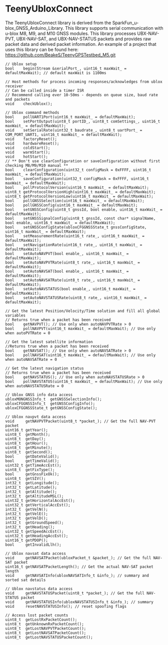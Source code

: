 # TeenyUbloxConnect

The TeenyUbloxConnect library is derived from the SparkFun_u-blox_GNSS_Arduino_Library.
This library supports serial communication with u-blox M8, M9, and M10 GNSS modules.
This library processes UBX-NAV-PVT, UBX-NAV-SAT, and UBX-NAV-STATUS packets and provides raw packet data and derived packet information.
An example of a project that uses this library can be found here: https://github.com/BeakeS/TeenyGPSTestbed_M5.git

    // Ublox setup
    bool    begin(Stream &serialPort_, uint16_t maxWait_ = defaultMaxWait); // default maxWait is 1100ms

    // Host methods for process incoming responses/acknowledges from ublox receiver
    // Can be called inside a timer ISR
    // Recommend calling ever 10-50ms - depends on queue size, baud rate and packets
    void    checkUblox();

    // Ublox command methods
    bool    pollUART1Port(uint16_t maxWait_ = defaultMaxWait);
    bool    setPortOutput(uint8_t portID_, uint8_t comSettings_, uint16_t maxWait_ = defaultMaxWait);
    void    setSerialRate(uint32_t baudrate_, uint8_t uartPort_ = COM_PORT_UART1, uint16_t maxWait_ = defaultMaxWait);
    void    factoryReset();
    void    hardwareReset();
    void    coldStart();
    void    warmStart();
    void    hotStart();
    // ** Don't use clearConfiguration or saveConfiguration without first checking M8/M9/M10 manual **
    bool    clearConfiguration(uint32_t configMask = 0xFFFF, uint16_t maxWait_ = defaultMaxWait);
    bool    saveConfiguration(uint32_t configMask = 0xFFFF, uint16_t maxWait_ = defaultMaxWait);
    bool    pollProtocolVersion(uint16_t maxWait_ = defaultMaxWait);
    uint8_t getProtocolVersionHigh(uint16_t maxWait_ = defaultMaxWait);
    uint8_t getProtocolVersionLow(uint16_t maxWait_ = defaultMaxWait);
    bool    pollGNSSSelection(uint16_t maxWait_ = defaultMaxWait);
    bool    pollGNSSConfig(uint16_t maxWait_ = defaultMaxWait);
    bool    setGNSSConfig(uint8_t gnssId, bool enable, uint16_t maxWait_ = defaultMaxWait);
    bool    setGNSSSignalConfig(uint8_t gnssId, const char* signalName, bool enable, uint16_t maxWait_ = defaultMaxWait);
    bool    setGNSSConfigState(ubloxCFGGNSSState_t gnssConfigState, uint16_t maxWait_ = defaultMaxWait);
    bool    setMeasurementRate(uint16_t rate_, uint16_t maxWait_ = defaultMaxWait);
    bool    setNavigationRate(uint16_t rate_, uint16_t maxWait_ = defaultMaxWait);
    bool    setAutoNAVPVT(bool enable_, uint16_t maxWait_ = defaultMaxWait);
    bool    setAutoNAVPVTRate(uint8_t rate_, uint16_t maxWait_ = defaultMaxWait);
    bool    setAutoNAVSAT(bool enable_, uint16_t maxWait_ = defaultMaxWait);
    bool    setAutoNAVSATRate(uint8_t rate_, uint16_t maxWait_ = defaultMaxWait);
    bool    setAutoNAVSTATUS(bool enable_, uint16_t maxWait_ = defaultMaxWait);
    bool    setAutoNAVSTATUSRate(uint8_t rate_, uint16_t maxWait_ = defaultMaxWait);
    
    // Get the latest Position/Velocity/Time solution and fill all global variables
    // Returns true when a packet has been received
    bool    getNAVPVT(); // Use only when autoNAVPVTRate > 0
    bool    pollNAVPVT(uint16_t maxWait_ = defaultMaxWait); // Use only when autoPVTRate = 0
    
    // Get the latest satellite information
    //Returns true when a packet has been received
    bool    getNAVSAT(); // Use only when autoNAVSATRate > 0
    bool    pollNAVSAT(uint16_t maxWait_ = defaultMaxWait); // Use only when autoNAVSATRate = 0

    // Get the latest navigation status
    // Returns true when a packet has been received
    bool    getNAVSTATUS(); // Use only when autoNAVSTATUSRate > 0
    bool    pollNAVSTATUS(uint16_t maxWait_ = defaultMaxWait); // Use only when autoNAVSTATUSRate = 0

    // Ublox GNSS info data access
    ubloxMONGNSSInfo_t  getGNSSSelectionInfo();
    ubloxCFGGNSSInfo_t  getGNSSConfigInfo();
    ubloxCFGGNSSState_t getGNSSConfigState();

    // Ublox navpvt data access
    void     getNAVPVTPacket(uint8_t *packet_); // Get the full NAV-PVT packet
    uint16_t getYear();
    uint8_t  getMonth();
    uint8_t  getDay();
    uint8_t  getHour();
    uint8_t  getMinute();
    uint8_t  getSecond();
    bool     getDateValid();
    bool     getTimeValid();
    uint32_t getTimeAccEst();
    uint8_t  getFixType();
    bool     getGnssFixOk();
    uint8_t  getSIV();
    int32_t  getLongitude();
    int32_t  getLatitude();
    int32_t  getAltitude();
    int32_t  getAltitudeMSL();
    uint32_t getHorizontalAccEst();
    uint32_t getVerticalAccEst();
    int32_t  getVelN();
    int32_t  getVelE();
    int32_t  getVelD();
    int32_t  getGroundSpeed();
    int32_t  getHeading();
    uint32_t getSpeedAccEst();
    uint32_t getHeadingAccEst();
    uint16_t getPDOP();
    bool     getInvalidLlh();

    // Ublox navsat data access
    void     getNAVSATPacket(ubloxPacket_t &packet_); // Get the full NAV-SAT packet
    uint16_t getNAVSATPacketLength(); // Get the actual NAV-SAT packet length
    void     getNAVSATInfo(ubloxNAVSATInfo_t &info_); // summary and sorted sat details

    // Ublox navstatus data access
    void     getNAVSTATUSPacket(uint8_t *packet_); // Get the full NAV-STATUS packet
    void     getNAVSTATUSInfo(ubloxNAVSTATUSInfo_t &info_); // summary
    void     resetNAVSTATUSInfo(); // reset spoofing flags

    // Access lost packet counts
    uint8_t  getLostRxPacketCount();
    uint8_t  getUnknownRxPacketCount();
    uint8_t  getLostNAVPVTPacketCount();
    uint8_t  getLostNAVSATPacketCount();
    uint8_t  getLostNAVSTATUSPacketCount();

